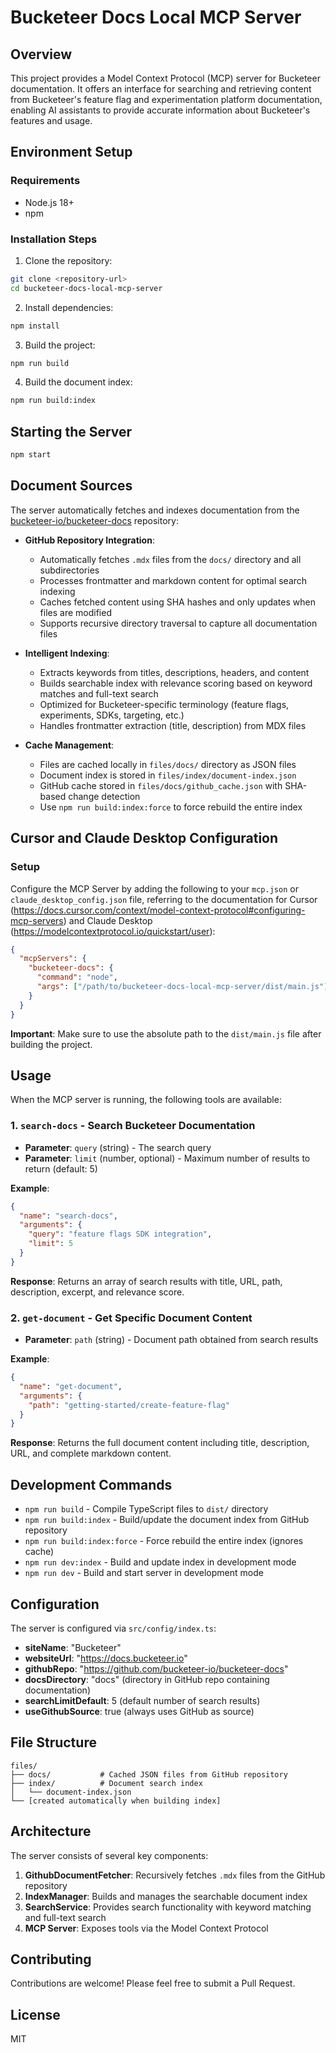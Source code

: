 # Bucketeer Docs Local MCP Server

## Overview

This project provides a Model Context Protocol (MCP) server for Bucketeer documentation. It offers an interface for searching and retrieving content from Bucketeer's feature flag and experimentation platform documentation, enabling AI assistants to provide accurate information about Bucketeer's features and usage.

## Environment Setup

### Requirements

- Node.js 18+
- npm

### Installation Steps

1. Clone the repository:

```bash
git clone <repository-url>
cd bucketeer-docs-local-mcp-server
```

2. Install dependencies:

```bash
npm install
```

3. Build the project:

```bash
npm run build
```

4. Build the document index:

```bash
npm run build:index
```

## Starting the Server

```bash
npm start
```

## Document Sources

The server automatically fetches and indexes documentation from the [bucketeer-io/bucketeer-docs](https://github.com/bucketeer-io/bucketeer-docs) repository:

- **GitHub Repository Integration**: 
  - Automatically fetches `.mdx` files from the `docs/` directory and all subdirectories
  - Processes frontmatter and markdown content for optimal search indexing
  - Caches fetched content using SHA hashes and only updates when files are modified
  - Supports recursive directory traversal to capture all documentation files

- **Intelligent Indexing**:
  - Extracts keywords from titles, descriptions, headers, and content
  - Builds searchable index with relevance scoring based on keyword matches and full-text search
  - Optimized for Bucketeer-specific terminology (feature flags, experiments, SDKs, targeting, etc.)
  - Handles frontmatter extraction (title, description) from MDX files

- **Cache Management**:
  - Files are cached locally in `files/docs/` directory as JSON files
  - Document index is stored in `files/index/document-index.json`
  - GitHub cache stored in `files/docs/github_cache.json` with SHA-based change detection
  - Use `npm run build:index:force` to force rebuild the entire index

## Cursor and Claude Desktop Configuration

### Setup

Configure the MCP Server by adding the following to your `mcp.json` or `claude_desktop_config.json` file, referring to the documentation for Cursor (https://docs.cursor.com/context/model-context-protocol#configuring-mcp-servers) and Claude Desktop (https://modelcontextprotocol.io/quickstart/user):

```json
{
  "mcpServers": {
    "bucketeer-docs": {
      "command": "node",
      "args": ["/path/to/bucketeer-docs-local-mcp-server/dist/main.js"]
    }
  }
}
```

**Important**: Make sure to use the absolute path to the `dist/main.js` file after building the project.

## Usage

When the MCP server is running, the following tools are available:

### 1. `search-docs` - Search Bucketeer Documentation
- **Parameter**: `query` (string) - The search query
- **Parameter**: `limit` (number, optional) - Maximum number of results to return (default: 5)

**Example**:
```json
{
  "name": "search-docs",
  "arguments": {
    "query": "feature flags SDK integration",
    "limit": 5
  }
}
```

**Response**: Returns an array of search results with title, URL, path, description, excerpt, and relevance score.

### 2. `get-document` - Get Specific Document Content
- **Parameter**: `path` (string) - Document path obtained from search results

**Example**:
```json
{
  "name": "get-document",
  "arguments": {
    "path": "getting-started/create-feature-flag"
  }
}
```

**Response**: Returns the full document content including title, description, URL, and complete markdown content.


## Development Commands

- `npm run build` - Compile TypeScript files to `dist/` directory
- `npm run build:index` - Build/update the document index from GitHub repository
- `npm run build:index:force` - Force rebuild the entire index (ignores cache)
- `npm run dev:index` - Build and update index in development mode
- `npm run dev` - Build and start server in development mode

## Configuration

The server is configured via `src/config/index.ts`:

- **siteName**: "Bucketeer"
- **websiteUrl**: "https://docs.bucketeer.io"
- **githubRepo**: "https://github.com/bucketeer-io/bucketeer-docs"
- **docsDirectory**: "docs" (directory in GitHub repo containing documentation)
- **searchLimitDefault**: 5 (default number of search results)
- **useGithubSource**: true (always uses GitHub as source)

## File Structure

```
files/
├── docs/           # Cached JSON files from GitHub repository
├── index/          # Document search index
│   └── document-index.json
└── [created automatically when building index]
```

## Architecture

The server consists of several key components:

1. **GithubDocumentFetcher**: Recursively fetches `.mdx` files from the GitHub repository
2. **IndexManager**: Builds and manages the searchable document index
3. **SearchService**: Provides search functionality with keyword matching and full-text search
4. **MCP Server**: Exposes tools via the Model Context Protocol

## Contributing

Contributions are welcome! Please feel free to submit a Pull Request.

## License

MIT